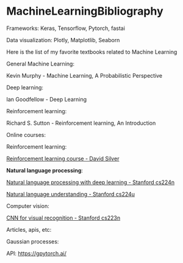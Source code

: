 # MachineLearningBibliography

Frameworks: Keras, Tensorflow, Pytorch, fastai

Data visualization: Plotly, Matplotlib, Seaborn

Here is the list of my favorite textbooks related to Machine Learning

General Machine Learning:

Kevin Murphy - Machine Learning, A Probabilistic Perspective

Deep learning:

Ian Goodfellow - Deep Learning

Reinforcement learning:

Richard S. Sutton - Reinforcement learning, An Introduction

Online courses:

Reinforcement learning:

[Reinforcement learning course - David Silver](https://www.youtube.com/playlist?list=PLqYmG7hTraZDM-OYHWgPebj2MfCFzFObQ)


**Natural language processing**:

[Natural language processing with deep learning - Stanford cs224n](https://www.youtube.com/playlist?list=PLoROMvodv4rOhcuXMZkNm7j3fVwBBY42z)

[Natural language understanding - Stanford cs224u](https://www.youtube.com/playlist?list=PLoROMvodv4rObpMCir6rNNUlFAn56Js20)


Computer vision:

[CNN for visual recognition  - Stanford cs223n](https://www.youtube.com/playlist?list=PL3FW7Lu3i5JvHM8ljYj-zLfQRF3EO8sYv)

Articles, apis, etc:

Gaussian processes: 

API: https://gpytorch.ai/



